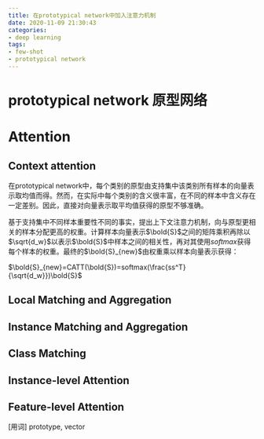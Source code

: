 ```yaml
---
title: 在prototypical network中加入注意力机制
date: 2020-11-09 21:30:43
categories:
- deep learning
tags:
- few-shot
- prototypical network
---
```


# prototypical network 原型网络

# Attention

## Context attention

在prototypical network中，每个类别的原型由支持集中该类别所有样本的向量表示取均值而得。然而，在实际中每个类别的含义很丰富，在不同的样本中含义存在一定差别。因此，直接对向量表示取平均值获得的原型不够准确。

基于支持集中不同样本重要性不同的事实，提出上下文注意力机制，向与原型更相关的样本分配更高的权重。计算样本向量表示$\bold{S}$之间的矩阵乘积再除以$\sqrt{d_w}$以表示$\bold{S}$中样本之间的相关性，再对其使用$softmax$获得每个样本的权重。最终的$\bold{S}_{new}$由权重乘以样本向量表示获得：

$\bold{S}_{new}=CATT(\bold{S})=softmax(\frac{ss^T}{\sqrt{d_w}})\bold{S}$

## Local Matching and Aggregation

## Instance Matching and Aggregation

## Class Matching

## Instance-level Attention

## Feature-level Attention

[用词] prototype, vector

